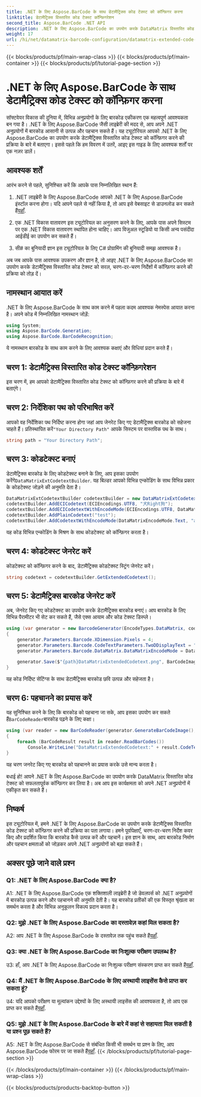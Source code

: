 ```yaml
---
title: .NET के लिए Aspose.BarCode के साथ डेटामैट्रिक्स कोड टेक्स्ट को कॉन्फ़िगर करना
linktitle: डेटामैट्रिक्स विस्तारित कोड टेक्स्ट कॉन्फ़िगरेशन
second_title: Aspose.BarCode .NET API
description: .NET के लिए Aspose.BarCode का उपयोग करके DataMatrix विस्तारित कोड टेक्स्ट को कॉन्फ़िगर करना सीखें। अपने .NET अनुप्रयोगों में बारकोड उत्पन्न करें, पहचानें और एकीकृत करें।
weight: 17
url: /hi/net/datamatrix-barcode-configuration/datamatrix-extended-code-text-configuration/
---
```


{{< blocks/products/pf/main-wrap-class >}}
{{< blocks/products/pf/main-container >}}
{{< blocks/products/pf/tutorial-page-section >}}

# .NET के लिए Aspose.BarCode के साथ डेटामैट्रिक्स कोड टेक्स्ट को कॉन्फ़िगर करना

सॉफ्टवेयर विकास की दुनिया में, विभिन्न अनुप्रयोगों के लिए बारकोड एकीकरण एक महत्वपूर्ण आवश्यकता बन गया है। .NET के लिए Aspose.BarCode जैसी लाइब्रेरी की मदद से, आप अपने .NET अनुप्रयोगों में बारकोड आसानी से उत्पन्न और पहचान सकते हैं। यह ट्यूटोरियल आपको .NET के लिए Aspose.BarCode का उपयोग करके डेटामैट्रिक्स विस्तारित कोड टेक्स्ट को कॉन्फ़िगर करने की प्रक्रिया के बारे में बताएगा। इससे पहले कि हम विवरण में उतरें, आइए इस गाइड के लिए आवश्यक शर्तों पर एक नज़र डालें।

## आवश्यक शर्तें

आरंभ करने से पहले, सुनिश्चित करें कि आपके पास निम्नलिखित स्थान हैं:

1. .NET लाइब्रेरी के लिए Aspose.BarCode
आपको .NET के लिए Aspose.BarCode इंस्टॉल करना होगा। यदि आपने पहले से नहीं किया है, तो आप इसे वेबसाइट से डाउनलोड कर सकते हैं[यहाँ](https://releases.aspose.com/barcode/net/).

2. एक .NET विकास वातावरण
इस ट्यूटोरियल का अनुसरण करने के लिए, आपके पास अपने सिस्टम पर एक .NET विकास वातावरण स्थापित होना चाहिए। आप विजुअल स्टूडियो या किसी अन्य पसंदीदा आईडीई का उपयोग कर सकते हैं।

3. सी# का बुनियादी ज्ञान
इस ट्यूटोरियल के लिए C# प्रोग्रामिंग की बुनियादी समझ आवश्यक है।

अब जब आपके पास आवश्यक उपकरण और ज्ञान है, तो आइए .NET के लिए Aspose.BarCode का उपयोग करके डेटामैट्रिक्स विस्तारित कोड टेक्स्ट को सरल, चरण-दर-चरण निर्देशों में कॉन्फ़िगर करने की प्रक्रिया को तोड़ दें।

## नामस्थान आयात करें

.NET के लिए Aspose.BarCode के साथ काम करने में पहला कदम आवश्यक नेमस्पेस आयात करना है। अपने कोड में निम्नलिखित नामस्थान जोड़ें:

```csharp
using System;
using Aspose.BarCode.Generation;
using Aspose.BarCode.BarCodeRecognition;
```

ये नामस्थान बारकोड के साथ काम करने के लिए आवश्यक कक्षाएं और विधियां प्रदान करते हैं।

## चरण 1: डेटामैट्रिक्स विस्तारित कोड टेक्स्ट कॉन्फ़िगरेशन

इस चरण में, हम आपको डेटामैट्रिक्स विस्तारित कोड टेक्स्ट को कॉन्फ़िगर करने की प्रक्रिया के बारे में बताएंगे।

## चरण 2: निर्देशिका पथ को परिभाषित करें

 आपको वह निर्देशिका पथ निर्दिष्ट करना होगा जहां आप जेनरेट किए गए डेटामैट्रिक्स बारकोड को सहेजना चाहते हैं। प्रतिस्थापित करें`"Your Directory Path"` आपके सिस्टम पर वास्तविक पथ के साथ।

```csharp
string path = "Your Directory Path";
```

## चरण 3: कोडटेक्स्ट बनाएं

 डेटामैट्रिक्स बारकोड के लिए कोडटेक्स्ट बनाने के लिए, आप इसका उपयोग करेंगे`DataMatrixExtCodetextBuilder`. यह बिल्डर आपको विभिन्न एन्कोडिंग के साथ विभिन्न प्रकार के कोडटेक्स्ट जोड़ने की अनुमति देता है।

```csharp
DataMatrixExtCodetextBuilder codetextBuilder = new DataMatrixExtCodetextBuilder();
codetextBuilder.AddECICodetext(ECIEncodings.UTF8, "犬Right狗");
codetextBuilder.AddECICodetextWithEncodeMode(ECIEncodings.UTF8, DataMatrixEncodeMode.C40, "ABCDE");
codetextBuilder.AddPlainCodetext("test");
codetextBuilder.AddCodetextWithEncodeMode(DataMatrixEncodeMode.Text, "abcde");
```

यह कोड विभिन्न एन्कोडिंग के मिश्रण के साथ कोडटेक्स्ट को कॉन्फ़िगर करता है।

## चरण 4: कोडटेक्स्ट जेनरेट करें

कोडटेक्स्ट को कॉन्फ़िगर करने के बाद, डेटामैट्रिक्स कोडटेक्स्ट स्ट्रिंग जेनरेट करें।

```csharp
string codetext = codetextBuilder.GetExtendedCodetext();
```

## चरण 5: डेटामैट्रिक्स बारकोड जेनरेट करें

अब, जेनरेट किए गए कोडटेक्स्ट का उपयोग करके डेटामैट्रिक्स बारकोड बनाएं। आप बारकोड के लिए विभिन्न पैरामीटर भी सेट कर सकते हैं, जैसे एक्स आयाम और कोड टेक्स्ट डिस्प्ले।

```csharp
using (var generator = new BarcodeGenerator(EncodeTypes.DataMatrix, codetext))
{
    generator.Parameters.Barcode.XDimension.Pixels = 4;
    generator.Parameters.Barcode.CodeTextParameters.TwoDDisplayText = "Extended Codetext";
    generator.Parameters.Barcode.DataMatrix.DataMatrixEncodeMode = DataMatrixEncodeMode.ExtendedCodetext;

    generator.Save($"{path}DataMatrixExtendedCodetext.png", BarCodeImageFormat.Png);
}
```

यह कोड निर्दिष्ट सेटिंग्स के साथ डेटामैट्रिक्स बारकोड छवि उत्पन्न और सहेजता है।

## चरण 6: पहचानने का प्रयास करें

 यह सुनिश्चित करने के लिए कि बारकोड को पहचाना जा सके, आप इसका उपयोग कर सकते हैं`BarCodeReader`बारकोड पढ़ने के लिए कक्षा।

```csharp
using (var reader = new BarCodeReader(generator.GenerateBarCodeImage(), DecodeType.DataMatrix))
{
    foreach (BarCodeResult result in reader.ReadBarCodes())
        Console.WriteLine("DataMatrixExtendedCodetext:" + result.CodeText);
}
```

यह चरण जनरेट किए गए बारकोड को पहचानने का प्रयास करके उसे मान्य करता है।

बधाई हो! आपने .NET के लिए Aspose.BarCode का उपयोग करके DataMatrix विस्तारित कोड टेक्स्ट को सफलतापूर्वक कॉन्फ़िगर कर लिया है। अब आप इस कार्यक्षमता को अपने .NET अनुप्रयोगों में एकीकृत कर सकते हैं।

## निष्कर्ष

इस ट्यूटोरियल में, हमने .NET के लिए Aspose.BarCode का उपयोग करके डेटामैट्रिक्स विस्तारित कोड टेक्स्ट को कॉन्फ़िगर करने की प्रक्रिया का पता लगाया। हमने पूर्वापेक्षाएँ, चरण-दर-चरण निर्देश कवर किए और प्रदर्शित किया कि बारकोड कैसे उत्पन्न करें और पहचानें। इस ज्ञान के साथ, आप बारकोड निर्माण और पहचान क्षमताओं को जोड़कर अपने .NET अनुप्रयोगों को बढ़ा सकते हैं।

## अक्सर पूछे जाने वाले प्रश्न

### Q1: .NET के लिए Aspose.BarCode क्या है?

A1: .NET के लिए Aspose.BarCode एक शक्तिशाली लाइब्रेरी है जो डेवलपर्स को .NET अनुप्रयोगों में बारकोड उत्पन्न करने और पहचानने की अनुमति देती है। यह बारकोड प्रतीकों की एक विस्तृत श्रृंखला का समर्थन करता है और विभिन्न अनुकूलन विकल्प प्रदान करता है।

### Q2: मुझे .NET के लिए Aspose.BarCode का दस्तावेज़ कहां मिल सकता है?

A2: आप .NET के लिए Aspose.BarCode के दस्तावेज़ तक पहुंच सकते हैं[यहाँ](https://reference.aspose.com/barcode/net/).

### Q3: क्या .NET के लिए Aspose.BarCode का निःशुल्क परीक्षण उपलब्ध है?

 उ3: हाँ, आप .NET के लिए Aspose.BarCode का निःशुल्क परीक्षण संस्करण प्राप्त कर सकते हैं[यहाँ](https://releases.aspose.com/).

### Q4: मैं .NET के लिए Aspose.BarCode के लिए अस्थायी लाइसेंस कैसे प्राप्त कर सकता हूं?

 उ4: यदि आपको परीक्षण या मूल्यांकन उद्देश्यों के लिए अस्थायी लाइसेंस की आवश्यकता है, तो आप एक प्राप्त कर सकते हैं[यहाँ](https://purchase.aspose.com/temporary-license/).

### Q5: मुझे .NET के लिए Aspose.BarCode के बारे में कहां से सहायता मिल सकती है या प्रश्न पूछ सकते हैं?

 A5: .NET के लिए Aspose.BarCode से संबंधित किसी भी समर्थन या प्रश्न के लिए, आप Aspose.BarCode फोरम पर जा सकते हैं[यहाँ](https://forum.aspose.com/c/barcode/13).
{{< /blocks/products/pf/tutorial-page-section >}}

{{< /blocks/products/pf/main-container >}}
{{< /blocks/products/pf/main-wrap-class >}}

{{< blocks/products/products-backtop-button >}}
